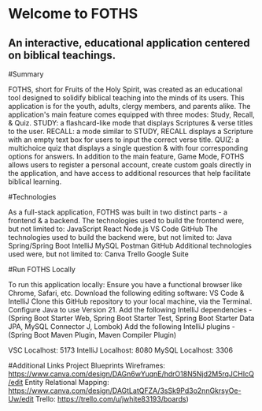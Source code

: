 # Welcome to FOTHS
## An interactive, educational application centered on biblical teachings.

#Summary

FOTHS, short for Fruits of the Holy Spirit, was created as an educational tool designed to solidify biblical teaching into the minds of its users. 
This application is for the youth, adults, clergy members, and parents alike.
The application's main feature comes equipped with three modes: Study, Recall, & Quiz. 
  STUDY: a flashcard-like mode that displays Scriptures & verse titles to the user.
  RECALL: a mode similar to STUDY, RECALL displays a Scripture with an empty text box for users to input the correct verse title.
  QUIZ: a multichoice quiz that displays a single question & with four corresponding options for answers.
In addition to the main feature, Game Mode, FOTHS allows users to register a personal account, create custom goals directly in the application, and have access to additional resources that help facilitate biblical learning.

#Technologies

As a full-stack application, FOTHS was built in two distinct parts - a frontend & a backend.
  The technologies used to build the frontend were, but not limited to:
    JavaScript
    React
    Node.js
    VS Code
    GitHub
  The technologies used to build the backend were, but not limited to:
    Java
    Spring/Spring Boot
    IntelliJ
    MySQL
    Postman
    GitHub
  Additional technologies used were, but not limited to:
    Canva
    Trello
    Google Suite

#Run FOTHS Locally

To run this application locally:
  Ensure you have a functional browser like Chrome, Safari, etc.
  Download the following editing software: VS Code & IntelliJ
  Clone this GitHub repository to your local machine, via the Terminal.
  Configure Java to use Version 21.
  Add the following IntelliJ dependencies - (Spring Boot Starter Web, Spring Boot Starter Test, Spring Boot Starter Data JPA, MySQL Connector J, Lombok)
  Add the following IntelliJ plugins - (Spring Boot Maven Plugin, Maven Compiler Plugin)

  VSC Localhost: 5173
  IntelliJ Localhost: 8080
  MySQL Localhost: 3306

#Additional Links
Project Blueprints
  Wireframes: https://www.canva.com/design/DAGn6wYuqnE/hdrO18N5Njd2M5rqJCHIcQ/edit
  Entity Relational Mapping: https://www.canva.com/design/DAGtLatQFZA/3sSk9Pd3o2nnGkrsyOe-Uw/edit
  Trello: https://trello.com/u/jwhite83193/boards)
